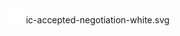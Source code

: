 <div class="bg-gray-dark">
  <img src="./ic-accepted-negotiation-white.svg" height="24" class="bg-gray-dark">
  ic-accepted-negotiation-white.svg
</div>
